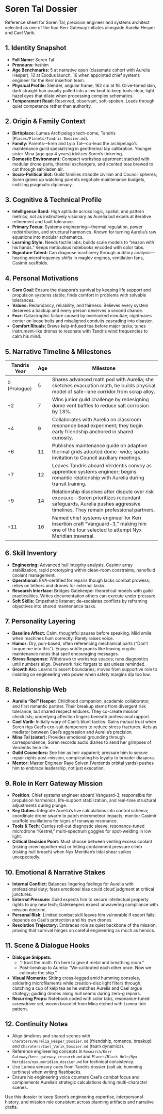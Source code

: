 # Soren Tal Dossier

Reference sheet for Soren Tal, precision engineer and systems architect selected as one of the four Kerr Gateway initiates alongside Aurelia Hesper and Cael Varik.

## 1. Identity Snapshot
- **Full Name:** Soren Tal
- **Pronouns:** he/him
- **Age Benchmarks:** 5 at narrative open (classmate cohort with Aurelia Hesper), 12 at Exodus launch, 16 when appointed chief systems engineer for the Kerr insertion team.
- **Physical Profile:** Slender, angular frame; 162 cm at 16. Olive-toned skin, dark straight hair usually pulled into a low knot to keep tools clear, light hazel eyes that dilate when processing complex schematics.
- **Temperament Read:** Reserved, observant, soft-spoken. Leads through quiet competence rather than authority.

## 2. Origin & Family Context
- **Birthplace:** Lumea Archipelago tech-dome, Tandris (`Places/Planets/Tandris Dossier.md`).
- **Family:** Parents—Eren and Lyla Tal—co-lead the archipelago’s maintenance guild specializing in geothermal tap calibration. Younger sister Mina (age gap 4 years) idolizes Soren’s tinkering.
- **Domestic Environment:** Compact workshop apartment stacked with modular drone parts, thermal exchangers, and scented teas brewed to cut through salt-laden air.
- **Socio-Political Slot:** Guild families straddle civilian and Council spheres; Soren grows up watching parents negotiate maintenance budgets, instilling pragmatic diplomacy.

## 3. Cognitive & Technical Profile
- **Intelligence Band:** High aptitude across logic, spatial, and pattern metrics; not as instinctively visionary as Aurelia but excels at iterative refinement and fault tolerance.
- **Primary Focus:** Systems engineering—thermal regulation, power redistribution, and structural harmonics. Known for turning Aurelia’s raw equations into modular schematics.
- **Learning Style:** Needs tactile labs; builds scale models to “reason with his hands.” Keeps meticulous notebooks encoded with color tabs.
- **Signature Talent:** Can diagnose machinery through auditory analysis—hearing microfrequency shifts in maglev engines, ventilation fans, Casimir scaffolds.

## 4. Personal Motivations
- **Core Goal:** Ensure the diaspora’s survival by keeping life support and propulsion systems stable; finds comfort in problems with solvable tolerances.
- **Values:** Redundancy, reliability, and fairness. Believes every system deserves a backup and every person deserves a second chance.
- **Fear:** Catastrophic failure caused by overlooked minutiae; nightmares center on loose bolts and misaligned conduits cascading into disaster.
- **Comfort Rituals:** Brews kelp-infused tea before major tasks; tunes instrument-like drones to resonate with Tandris wind frequencies to calm his mind.

## 5. Narrative Timeline & Milestones
| Tandris Year | Age | Milestone |
| --- | --- | --- |
| 0 (Prologue) | 5 | Shares advanced math pod with Aurelia; she sketches evacuation math, he builds physical model of safe-lane corridor from scrap alloy. |
| +2 | 7 | Wins junior guild challenge by redesigning dome vent baffles to reduce salt corrosion by 18%. |
| +4 | 9 | Collaborates with Aurelia on classroom resonance bead experiment; they begin early friendship anchored in shared curiosity. |
| +6 | 11 | Publishes maintenance guide on adaptive thermal grids adopted dome-wide; sparks invitation to Council auxiliary meetings. |
| +7 | 12 | Leaves Tandris aboard Verdentis convoy as apprentice systems engineer; begins romantic relationship with Aurelia during transit training. |
| +9 | 14 | Relationship dissolves after dispute over risk exposure—Soren prioritizes redundant safeguards, Aurelia pushes aggressive timelines. They remain professional partners. |
| +11 | 16 | Named chief systems engineer for Kerr insertion craft “Vanguard-3,” making him one of the four selected to attempt Nyx Meridian traversal. |

## 6. Skill Inventory
- **Engineering:** Advanced hull integrity analysis, Casimir array stabilization, rapid prototyping within clean-room constraints, nanofluid coolant management.
- **Operational:** EVA-certified for repairs though lacks combat prowess; relies on tethers and drones for external tasks.
- **Research Interface:** Bridges Gatekeeper theoretical models with guild practicalities. Writes documentation others can execute under pressure.
- **Soft Skills:** Empathetic listener; de-escalates conflicts by reframing objectives into shared maintenance tasks.

## 7. Personality Layering
- **Baseline Affect:** Calm, thoughtful pauses before speaking. Mild smile when machines hum correctly. Rarely raises voice.
- **Humor:** Dry, pun-based, often referencing mechanical parts (“Don’t torque me into this”). Enjoys subtle pranks like leaving cryptic maintenance notes that spell encouraging messages.
- **Stress Response:** Withdraws to workshop spaces; runs diagnostics until numbers align. Overwork risk: forgets to eat unless reminded.
- **Growth Arc:** Learns to assert boundaries; moves from supportive role to insisting on engineering veto power when safety margins dip too low.

## 8. Relationship Web
- **Aurelia “Rel” Hesper:** Childhood companion, academic collaborator, and first romantic partner. Their breakup stems from divergent risk tolerance, but shared respect endures. They co-create mission checklists; underlying affection lingers beneath professional rapport.
- **Cael Varik:** Initially wary of Cael’s blunt tactics. Gains mutual trust when Soren rigs Cael’s exo-suit dampeners to reduce stress fractures. Acts as mediator between Cael’s aggression and Aurelia’s precision.
- **Mina Tal (sister):** Provides emotional grounding through correspondence; Soren records audio diaries to send her glimpses of Verdentis tech life.
- **Guild Councilors:** See him as heir apparent; pressure him to secure repair rights post-mission, complicating his loyalty to broader diaspora.
- **Mentor:** Master Engineer Raye Solven (Verdentis orbital yards) pushes him to embrace leadership, not just execution.

## 9. Role in Kerr Gateway Mission
- **Position:** Chief systems engineer aboard Vanguard-3; responsible for propulsion harmonics, life-support stabilization, and real-time structural adjustments during plunge.
- **Key Duties:** Integrate Aurelia’s live calculations into control schema; coordinate drone swarm to patch micrometeor impacts; monitor Casimir scaffold oscillations for signs of runaway resonance.
- **Tools & Tech:** Carries roll-out diagnostic sleeve, resonance-tuned microdrone “Kestrel,” multi-spectrum goggles for spot-welding in low light.
- **Critical Decision Point:** Must choose between venting excess coolant (risking crew hypothermia) or letting containment pressure climb (risking hull breach) when Nyx Meridian’s tidal shear spikes unexpectedly.

## 10. Emotional & Narrative Stakes
- **Internal Conflict:** Balances lingering feelings for Aurelia with professional duty; fears emotional bias could cloud judgment at critical junctures.
- **External Pressure:** Guild expects him to secure intellectual property rights to any new tech; Gatekeepers expect unwavering compliance with mission doctrine.
- **Personal Risk:** Limited combat skill leaves him vulnerable if escort fails; depends on Cael’s protection and his own drones.
- **Resolution Trajectory:** Embraces role as quiet backbone of the mission, proving that survival hinges on careful engineering as much as heroics.

## 11. Scene & Dialogue Hooks
- **Dialogue Snippets:**
  - “I trust the math. I’m here to give it metal and breathing room.”
  - Post-breakup to Aurelia: “We calibrated each other once. Now we calibrate the ship.”
- **Visual Moments:** Sitting cross-legged amid humming consoles, soldering microfilaments while creation-disc light filters through; clutching a cup of kelp tea as he watches Aurelia and Cael argue strategy; guiding drones along hull seams during zero-g repairs.
- **Recurring Props:** Notebook coded with color tabs, resonance-tuned screwdriver set, woven bracelet from Mina etched with Lumea tide pattern.

## 12. Continuity Notes
- Align timelines and shared scenes with `Charaters/Aurelia_Hesper_Dossier.md` (friendship, romance, breakup) and `Charaters/Cael_Varik_Dossier.md` (team dynamics).
- Reference engineering concepts in `Research/Kerr Gateway/kerr_gateway_research.md` and `Places/Black Hole/Nyx Meridian/nyx_meridian_dossier.md` for technical consistency.
- Use Lumea sensory cues from Tandris dossier (salt air, humming turbines) when writing flashbacks.
- Ensure his engineering voice counters Cael’s combat focus and complements Aurelia’s strategic calculations during multi-character scenes.

Use this dossier to keep Soren’s engineering expertise, interpersonal history, and mission role consistent across planning artifacts and narrative drafts.

